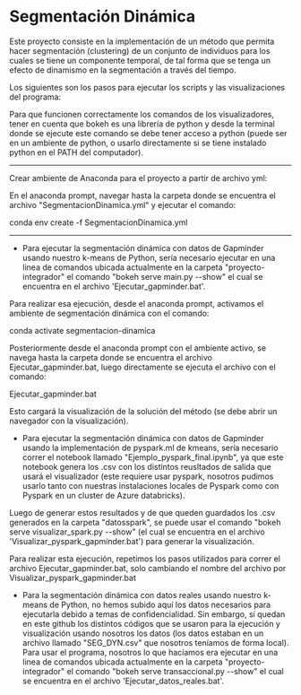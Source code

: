 # Segmentación Dinámica

Este proyecto consiste en la implementación de un método que permita hacer segmentación (clustering) de un conjunto de individuos para los cuales se tiene un componente temporal, de tal forma que se tenga un efecto de dinamismo en la segmentación a través del tiempo.



Los siguientes son los pasos para ejecutar los scripts y las visualizaciones del programa:


Para que funcionen correctamente los comandos de los visualizadores, 
tener en cuenta que bokeh es una librería de python y desde la terminal 
donde se ejecute este comando se debe tener acceso a python (puede ser 
en un ambiente de python, o usarlo directamente si se tiene instalado 
python en el PATH del computador). 

***********************************************************************
Crear ambiente de Anaconda para el proyecto a partir de archivo yml:

En el anaconda prompt, navegar hasta la carpeta donde se encuentra el
archivo "SegmentacionDinamica.yml" y ejecutar el comando:

conda env create -f SegmentacionDinamica.yml

***********************************************************************

- Para ejecutar la segmentación dinámica con datos de Gapminder usando 
nuestro k-means de Python, sería necesario ejecutar en una linea de comandos 
ubicada actualmente en la carpeta "proyecto-integrador" el comando 
"bokeh serve main.py --show" el cual se encuentra en el archivo 'Ejecutar_gapminder.bat'. 

Para realizar esa ejecución, desde el anaconda prompt, activamos el ambiente 
de segmentación dinámica con el comando:

conda activate segmentacion-dinamica

Posteriormente desde el anaconda prompt con el ambiente activo, se navega 
hasta la carpeta donde se encuentra el archivo Ejecutar_gapminder.bat, luego
directamente se ejecuta el archivo con el comando:

Ejecutar_gapminder.bat

Esto cargará la visualización de la solución del método
(se debe abrir un navegador con la visualización).


- Para ejecutar la segmentación dinámica con datos de Gapminder usando
la implementación de pyspark.ml de kmeans, sería necesario correr 
el notebook llamado "Ejemplo_pyspark_final.ipynb", ya que este notebook 
genera los .csv con los distintos reusltados de salida que usará el visualizador 
(este requiere usar pyspark, nosotros pudimos usarlo tanto con nuestras instalaciones 
locales de Pyspark como con Pyspark en un cluster de Azure databricks). 

Luego de generar estos resultados y de que queden guardados los .csv generados 
en la carpeta "datosspark", se puede usar el comando 
"bokeh serve visualizar_spark.py --show" (el cual se encuentra en el archivo 
'Visualizar_pyspark_gapminder.bat') para generar la visualización. 

Para realizar esta ejecución, repetimos los pasos utilizados para correr el
archivo Ejecutar_gapminder.bat, solo cambiando el nombre del archivo por Visualizar_pyspark_gapminder.bat

- Para la segmentación dinámica con datos reales usando nuestro k-means de Python, 
no hemos subido aquí los datos necesarios para ejecutarla debido a temas de 
confidencialidad. Sin embargo, sí quedan en este github los distintos códigos que se 
usaron para la ejecución y visualización usando nosotros los datos (los datos estaban 
en un archivo llamado "SEG_DYN.csv" que nosotros teníamos de forma local). Para usar 
el programa, nosotros lo que hacíamos era ejecutar en una linea de comandos ubicada 
actualmente en la carpeta "proyecto-integrador" el comando "bokeh serve transaccional.py --show" 
el cual se encuentra en el archivo 'Ejecutar_datos_reales.bat'. 